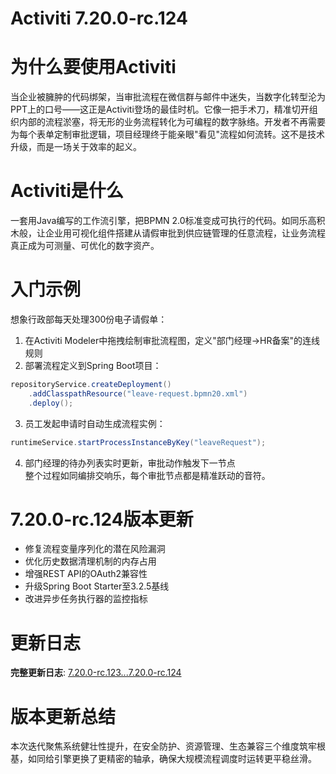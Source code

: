 # Activiti 7.20.0-rc.124
# 为什么要使用Activiti  
当企业被臃肿的代码绑架，当审批流程在微信群与邮件中迷失，当数字化转型沦为PPT上的口号——这正是Activiti登场的最佳时机。它像一把手术刀，精准切开组织内部的流程淤塞，将无形的业务流程转化为可编程的数字脉络。开发者不再需要为每个表单定制审批逻辑，项目经理终于能亲眼"看见"流程如何流转。这不是技术升级，而是一场关于效率的起义。

# Activiti是什么  
一套用Java编写的工作流引擎，把BPMN 2.0标准变成可执行的代码。如同乐高积木般，让企业用可视化组件搭建从请假审批到供应链管理的任意流程，让业务流程真正成为可测量、可优化的数字资产。

# 入门示例  
想象行政部每天处理300份电子请假单：  
1. 在Activiti Modeler中拖拽绘制审批流程图，定义"部门经理→HR备案"的连线规则  
2. 部署流程定义到Spring Boot项目：
```java
repositoryService.createDeployment()
    .addClasspathResource("leave-request.bpmn20.xml")
    .deploy();
```
3. 员工发起申请时自动生成流程实例：
```java
runtimeService.startProcessInstanceByKey("leaveRequest");
```
4. 部门经理的待办列表实时更新，审批动作触发下一节点  
整个过程如同编排交响乐，每个审批节点都是精准跃动的音符。

# 7.20.0-rc.124版本更新  
- 修复流程变量序列化的潜在风险漏洞  
- 优化历史数据清理机制的内存占用  
- 增强REST API的OAuth2兼容性  
- 升级Spring Boot Starter至3.2.5基线  
- 改进异步任务执行器的监控指标

# 更新日志
**完整更新日志**: [7.20.0-rc.123...7.20.0-rc.124](https://github.com/Activiti/Activiti/compare/7.20.0-rc.123...7.20.0-rc.124)

# 版本更新总结  
本次迭代聚焦系统健壮性提升，在安全防护、资源管理、生态兼容三个维度筑牢根基，如同给引擎更换了更精密的轴承，确保大规模流程调度时运转更平稳丝滑。